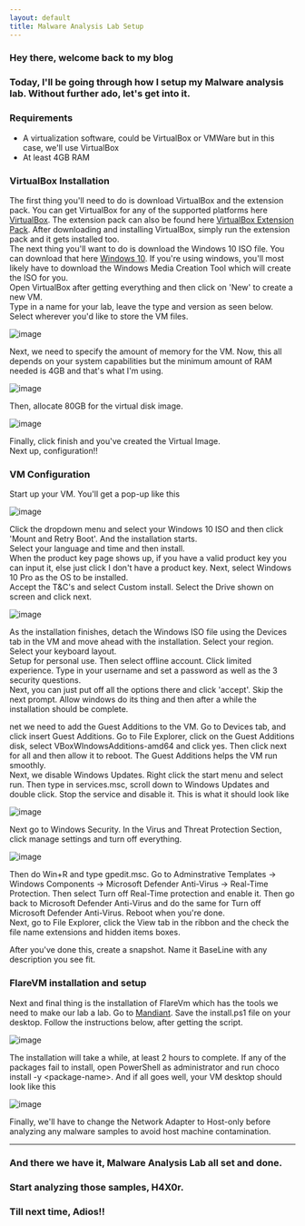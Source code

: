 ```yaml
---
layout: default
title: Malware Analysis Lab Setup
---
```


### Hey there, welcome back to my blog
### Today, I'll be going through how I setup my Malware analysis lab. Without further ado, let's get into it.

### Requirements
- A virtualization software, could be VirtualBox or VMWare but in this case, we'll use VirtualBox
- At least 4GB RAM

### VirtualBox Installation
The first thing you'll need to do is download VirtualBox and the extension pack. You can get VirtualBox for any of the supported platforms here [VirtualBox](https://www.virtualbox.org/wiki/Downloads). The extension pack can also be found here [VirtualBox Extension Pack](https://download.virtualbox.org/virtualbox/7.0.8/Oracle_VM_VirtualBox_Extension_Pack-7.0.8.vbox-extpack). After downloading and installing VirtualBox, simply run the extension pack and it gets installed too.\
The next thing you'll want to do is download the Windows 10 ISO file. You can download that here [Windows 10](https://www.microsoft.com/en-us/software-download/windows10). If you're using windows, you'll most likely have to download the Windows Media Creation Tool which will create the ISO for you.\
Open VirtualBox after getting everything and then click on 'New' to create a new VM.\
Type in a name for your lab, leave the type and version as seen below. Select wherever you'd like to store the VM files.

![image](https://github.com/th3Cyb3rW0lf07/th3Cyb3rW0lf07.github.io/assets/66115581/3bab6de8-94ac-44cf-9160-5964ec9d98cc)

Next, we need to specify the amount of memory for the VM. Now, this all depends on your system capabilities but the minimum amount of RAM needed is 4GB and that's what I'm using.

![image](https://github.com/th3Cyb3rW0lf07/th3Cyb3rW0lf07.github.io/assets/66115581/6ce530da-a48f-40a4-9015-c0e92c804d81)

Then, allocate 80GB for the virtual disk image.

![image](https://github.com/th3Cyb3rW0lf07/th3Cyb3rW0lf07.github.io/assets/66115581/09f48f3e-27da-428b-a644-1573df7d09cc)

Finally, click finish and you've created the Virtual Image.\
Next up, configuration!!

### VM Configuration
Start up your VM. You'll get a pop-up like this

![image](https://github.com/th3Cyb3rW0lf07/th3Cyb3rW0lf07.github.io/assets/66115581/332c4082-87e5-4b55-af6d-25c21d221c65)

Click the dropdown menu and select your Windows 10 ISO and then click 'Mount and Retry Boot'. And the installation starts.\
Select your language and time and then install.\
When the product key page shows up, if you have a valid product key you can input it, else just click I don't have a product key. Next, select Windows 10 Pro as the OS to be installed.\
Accept the T&C's and select Custom install. Select the Drive shown on screen and click next.

![image](https://github.com/th3Cyb3rW0lf07/th3Cyb3rW0lf07.github.io/assets/66115581/0a590382-ed6d-4a3c-907d-e26dcf6bc5c3)

As the installation finishes, detach the Windows ISO file using the Devices tab in the VM and move ahead with the installation. Select your region. Select your keyboard layout.\
Setup for personal use. Then select offline account. Click limited experience. Type in your username and set a password as well as the 3 security questions.\
Next, you can just put off all the options there and click 'accept'. Skip the next prompt. Allow windows do its thing and then after a while the installation should be complete.

net we need to add the Guest Additions to the VM. Go to Devices tab, and click insert Guest Additions. Go to File Explorer, click on the Guest Additions disk, select VBoxWIndowsAdditions-amd64 and click yes. Then click next for all and then allow it to reboot. The Guest Additions helps the VM run smoothly.\
Next, we disable Windows Updates. Right click the start menu and select run. Then type in services.msc, scroll down to Windows Updates and double click. Stop the service and disable it. This is what it should look like

![image](https://github.com/th3Cyb3rW0lf07/th3Cyb3rW0lf07.github.io/assets/66115581/887369f3-27b4-495c-8011-4124e4fa313d)

Next go to Windows Security. In the Virus and Threat Protection Section, click manage settings and turn off everything.

![image](https://github.com/th3Cyb3rW0lf07/th3Cyb3rW0lf07.github.io/assets/66115581/f6cd6de7-0569-4cf5-902c-ba22664c77fb)

Then do Win+R and type gpedit.msc. Go to Adminstrative Templates -> Windows Components -> Microsoft Defender Anti-Virus -> Real-Time Protection. Then select Turn off Real-Time protection and enable it. Then go back to Microsoft Defender Anti-Virus and do the same for Turn off Microsoft Defender Anti-Virus. Reboot when you're done.\
Next, go to File Explorer, click the View tab in the ribbon and the check the file name extensions and hidden items boxes.

After you've done this, create a snapshot. Name it BaseLine with any description you see fit.

### FlareVM installation and setup
Next and final thing is the installation of FlareVm which has the tools we need to make our lab a lab. Go to [Mandiant](https://github.com/mandiant/flare-vm). Save the install.ps1 file on your desktop. Follow the instructions below, after getting the script.

![image](https://github.com/th3Cyb3rW0lf07/th3Cyb3rW0lf07.github.io/assets/66115581/d94738a0-b69b-4cb1-bb1d-e4cf409d7276)

The installation will take a while, at least 2 hours to complete.
If any of the packages fail to install, open PowerShell as administrator and run choco install -y \<package-name>.
And if all goes well, your VM desktop should look like this

![image](https://github.com/th3Cyb3rW0lf07/th3Cyb3rW0lf07.github.io/assets/66115581/e8f24512-d949-468d-a7a2-90b5a23e8238)
 
Finally, we'll have to change the Network Adapter to Host-only before analyzing any malware samples to avoid host machine contamination.
 
***
### And there we have it, Malware Analysis Lab all set and done.
### Start analyzing those samples, H4X0r.
### Till next time, Adios!!
